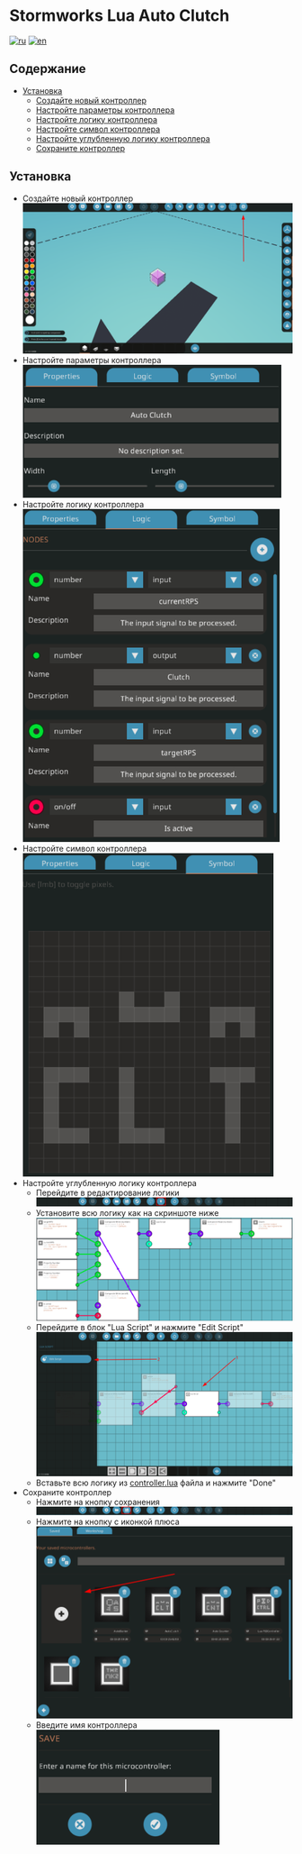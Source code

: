 <!-- Controller name -->
<h1>Stormworks Lua Auto Clutch</h1>

<!-- Translates -->
[![ru](https://img.shields.io/badge/lang-ru-blue.svg)](./README_ru.md)
[![en](https://img.shields.io/badge/lang-en-red.svg)](./README.md)

<!-- Table of contents -->
<h2>Содержание</h2>
<ul>

<!-- Installation -->
<li>
    <a href="#installation">Установка</a>
    <ul>
        <li>
            <a href="#new-microcontroller">Создайте новый контроллер</a>
        </li>
        <li>
            <a href="#setup-properties">Настройте параметры контроллера</a>
        </li>
        <li>
            <a href="#setup-logic">Настройте логику контроллера</a>
        </li>
        <li>
            <a href="#setup-symbol">Настройте символ контроллера</a>
        </li>
        <li>
            <a href="#setup-logic-properly">Настройте углубленную логику контроллера</a>
        </li>
        <li>
            <a href="#save-controller">Сохраните контроллер</a>
        </li>
    </ul>
</li>
</ul>
<!-- Installation -->
<h2><a id="installation">Установка</a></h2>
<ul>

<!-- Create new microcontroller -->
<li>
    <a id="new-microcontroller">Создайте новый контроллер</a>
    <br>
    <img src="ReadmeImgs/create_microcontroller.png">
</li>

<!-- Setup props -->
<li>
    <a id="setup-properties">Настройте параметры контроллера</a>
    <br>
    <img src="ReadmeImgs/setup-props.png">
</li>

<!-- Setup logic -->
<li>
    <a id="setup-logic">Настройте логику контроллера</a>
    <br>
    <img src="ReadmeImgs/setup-logic.png">
</li>

<!-- Setup symbol -->
<li>
    <a id="setup-symbol">Настройте символ контроллера</a>
    <br>
    <img src="ReadmeImgs/setup-symbol.png">
</li>

<!-- Setup logic properly -->
<li>
    <a id="setup-logic-properly">Настройте углубленную логику контроллера</a>
    <ul>
        <li>
            Перейдите в редактирование логики
            <br>
            <img src="ReadmeImgs/setup-logic-properly.png">
        </li>
        <li>
            Установите всю логику как на скриншоте ниже
            <br>
            <img src="ReadmeImgs/logicProperly/all-logic.png">
        </li>
        <li>
            Перейдите в блок "Lua Script" и нажмите "Edit Script"
            <br>
            <img src="ReadmeImgs/logicProperly/edit-script.png">
        </li>
        <li>
            Вставьте всю логику из <a href="./controller.lua">controller.lua</a> файла и нажмите "Done"
        </li>
    </ul>
</li>

<!-- Save controller -->
<li>
    <a id="save-controller">Сохраните контроллер</a>
    <ul>
        <li>
            Нажмите на кнопку сохранения
            <br>
            <img src="ReadmeImgs/goto-save-btn.png">
        </li>
        <li>
            Нажмите на кнопку с иконкой плюса
            <br>
            <img src="ReadmeImgs/plus-btn.png">
        </li>
        <li>
            Введите имя контроллера
            <br>
            <img src="ReadmeImgs/controller-name.png">
        </li>
    </ul>
</li>

</ul>